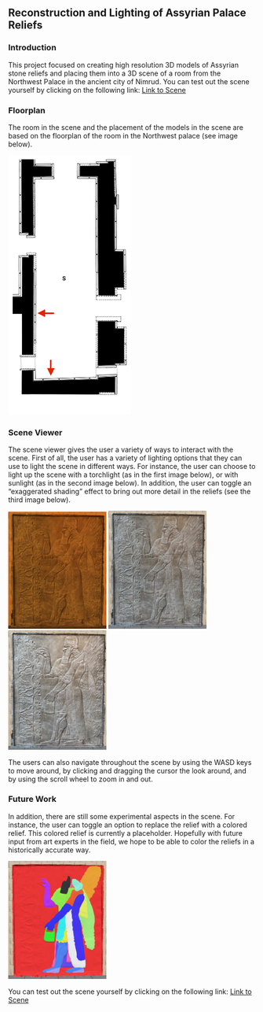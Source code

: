 ## Reconstruction and Lighting of Assyrian Palace Reliefs

### Introduction

This project focused on creating high resolution 3D models of Assyrian stone reliefs and placing them into a 3D scene of a room from the Northwest Palace in the ancient city of Nimrud. You can test out the scene yourself by clicking on the following link: [Link to Scene](https://nl384.github.io/nimrud_relief/nimrud_relief.html)

### Floorplan

The room in the scene and the placement of the models in the scene are based on the floorplan of the room in the Northwest palace (see image below). 

<img src="images/floorplan.png" alt="Floorplan" width="250"/>

### Scene Viewer

The scene viewer gives the user a variety of ways to interact with the scene. First of all, the user has a variety of lighting options that they can use to light the scene in different ways. For instance, the user can choose to light up the scene with a torchlight (as in the first image below), or with sunlight (as in the second image below). In addition, the user can toggle an “exaggerated shading” effect to bring out more detail in the reliefs (see the third image below). 

<img src="images/torchlight.jpg" alt="Torchlight image" width="200"/>
<img src="images/sunlight.jpg" alt="Sunlight image" width="200"/>
<img src="images/sunlightexag.jpg" alt="Exaggerated shading image" width="200"/>

The users can also navigate throughout the scene by using the WASD keys to move around, by clicking and dragging the cursor the look around, and by using the scroll wheel to zoom in and out. 

### Future Work

In addition, there are still some experimental aspects in the scene. For instance, the user can toggle an option to replace the relief with a colored relief. This colored relief is currently a placeholder. Hopefully with future input from art experts in the field, we hope to be able to color the reliefs in a historically accurate way. 

<img src="images/blender.jpg" alt="Color regions image" width="200"/>

You can test out the scene yourself by clicking on the following link: [Link to Scene](https://nl384.github.io/nimrud_relief/nimrud_relief.html)